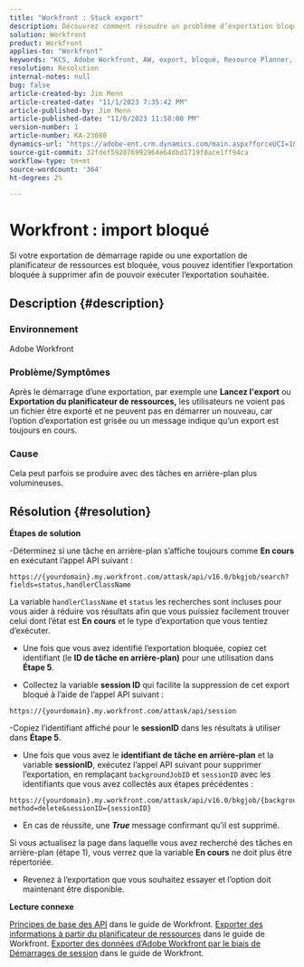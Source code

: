 ```yaml
---
title: "Workfront : Stuck export"
description: Découvrez comment résoudre un problème d’exportation bloqué par Adobe Workfront.
solution: Workfront
product: Workfront
applies-to: "Workfront"
keywords: "KCS, Adobe Workfront, AW, export, bloqué, Resource Planner, Kick-start, API, dépannage"
resolution: Resolution
internal-notes: null
bug: false
article-created-by: Jim Menn
article-created-date: "11/1/2023 7:35:42 PM"
article-published-by: Jim Menn
article-published-date: "11/6/2023 11:58:00 PM"
version-number: 1
article-number: KA-23080
dynamics-url: "https://adobe-ent.crm.dynamics.com/main.aspx?forceUCI=1&pagetype=entityrecord&etn=knowledgearticle&id=f76869d7-ed78-ee11-8179-6045bd006268"
source-git-commit: 32fdef592076992964e64dbd1719f0ace1ff94ca
workflow-type: tm+mt
source-wordcount: '364'
ht-degree: 2%

---
```


# Workfront : import bloqué


Si votre exportation de démarrage rapide ou une exportation de planificateur de ressources est bloquée, vous pouvez identifier l’exportation bloquée à supprimer afin de pouvoir exécuter l’exportation souhaitée.

## Description {#description}


### Environnement

Adobe Workfront



### Problème/Symptômes

Après le démarrage d’une exportation, par exemple une <b>Lancez l&#39;export</b> ou <b>Exportation du planificateur de ressources,</b> les utilisateurs ne voient pas un fichier être exporté et ne peuvent pas en démarrer un nouveau, car l’option d’exportation est grisée ou un message indique qu’un export est toujours en cours.



### Cause

Cela peut parfois se produire avec des tâches en arrière-plan plus volumineuses.


## Résolution {#resolution}


<b>Étapes de solution</b>



-Déterminez si une tâche en arrière-plan s’affiche toujours comme <b>En cours</b> en exécutant l’appel API suivant :


```
https://{yourdomain}.my.workfront.com/attask/api/v16.0/bkgjob/search?fields=status,handlerClassName
```




La variable `handlerClassName` et `status` les recherches sont incluses pour vous aider à réduire vos résultats afin que vous puissiez facilement trouver celui dont l’état est <b>En cours</b> et le type d’exportation que vous tentiez d’exécuter.

- Une fois que vous avez identifié l’exportation bloquée, copiez cet identifiant (le <b>ID de tâche en arrière-plan)</b> pour une utilisation dans <b>Étape 5</b>.

- Collectez la variable <b>session ID</b> qui facilite la suppression de cet export bloqué à l’aide de l’appel API suivant :


```
https://{yourdomain}.my.workfront.com/attask/api/session
```




-Copiez l’identifiant affiché pour le <b>sessionID</b> dans les résultats à utiliser dans <b>Étape 5</b>.

- Une fois que vous avez le <b>identifiant de tâche en arrière-plan</b> et la variable <b>sessionID</b>, exécutez l’appel API suivant pour supprimer l’exportation, en remplaçant `backgroundJobID` et `sessionID` avec les identifiants que vous avez collectés aux étapes précédentes :


```
https://{yourdomain}.my.workfront.com/attask/api/v16.0/bkgjob/{backgroundJobID}?method=delete&sessionID={sessionID}
```




- En cas de réussite, une <b>*True</b>* message confirmant qu’il est supprimé.

Si vous actualisez la page dans laquelle vous avez recherché des tâches en arrière-plan (étape 1), vous verrez que la variable <b>En cours</b> ne doit plus être répertoriée.

- Revenez à l’exportation que vous souhaitez essayer et l’option doit maintenant être disponible.



<b>Lecture connexe</b>

[Principes de base des API](https://experienceleague.adobe.com/docs/workfront/using/adobe-workfront-api/api-general-information/api-basics.html) dans le guide de Workfront.
[Exporter des informations à partir du planificateur de ressources](https://experienceleague.adobe.com/docs/workfront/using/manage-resources/resource-planning-in-adobe-workfront/export-resource-planner.html) dans le guide de Workfront.
[Exporter des données d’Adobe Workfront par le biais de Démarrages de session](https://experienceleague.adobe.com/docs/workfront/using/administration-and-setup/manage-wf/kick-starts/export-data-from-wf-via-kick-starts.html) dans le guide de Workfront.
